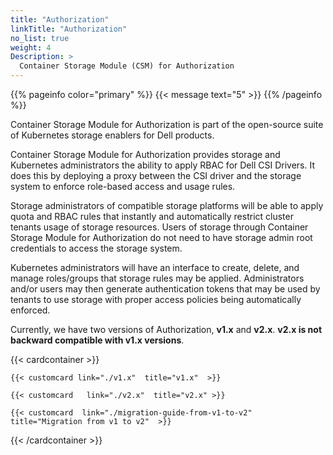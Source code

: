 ```yaml
---
title: "Authorization"
linkTitle: "Authorization"
no_list: true 
weight: 4
Description: >
  Container Storage Module (CSM) for Authorization
---
```


{{% pageinfo color="primary" %}}
{{< message text="5" >}} 
{{% /pageinfo %}}

Container Storage Module for Authorization is part of the open-source suite of Kubernetes storage enablers for Dell products.

Container Storage Module for Authorization provides storage and Kubernetes administrators the ability to apply RBAC for Dell CSI Drivers. It does this by deploying a proxy between the CSI driver and the storage system to enforce role-based access and usage rules.

Storage administrators of compatible storage platforms will be able to apply quota and RBAC rules that instantly and automatically restrict cluster tenants usage of storage resources. Users of storage through Container Storage Module for Authorization do not need to have storage admin root credentials to access the storage system.

Kubernetes administrators will have an interface to create, delete, and manage roles/groups that storage rules may be applied. Administrators and/or users may then generate authentication tokens that may be used by tenants to use storage with proper access policies being automatically enforced.

Currently, we have two versions of Authorization, **v1.x** and **v2.x**. **v2.x is not backward compatible with v1.x versions**.


{{< cardcontainer >}} 

    {{< customcard link="./v1.x"  title="v1.x"  >}} 

    {{< customcard   link="./v2.x"  title="v2.x" >}} 

    {{< customcard  link="./migration-guide-from-v1-to-v2"  title="Migration from v1 to v2"  >}} 

{{< /cardcontainer >}}